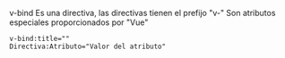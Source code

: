 v-bind
Es una directiva, las directivas tienen el prefijo "v-"
Son atributos especiales proporcionados por "Vue"
```shell
v-bind:title=""
Directiva:Atributo="Valor del atributo"
``` 